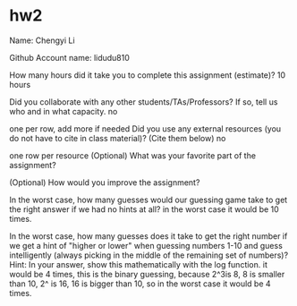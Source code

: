 # hw2
Name: Chengyi Li

Github Account name: lidudu810

How many hours did it take you to complete this assignment (estimate)? 10 hours

Did you collaborate with any other students/TAs/Professors? If so, tell us who and in what capacity.
no

one per row, add more if needed
Did you use any external resources (you do not have to cite in class material)? (Cite them below)
no

one row per resource
(Optional) What was your favorite part of the assignment?

(Optional) How would you improve the assignment?

In the worst case, how many guesses would our guessing game take to get the right answer if we had no hints at all?
in the worst case it would be 10 times.

In the worst case, how many guesses does it take to get the right number if we get a hint of "higher or lower" when guessing numbers 1-10 and guess intelligently (always picking in the middle of the remaining set of numbers)? Hint: In your answer, show this mathematically with the log function.
it would be 4 times, this is the binary guessing, because 2^3is 8, 8 is smaller than 10, 2^ is 16, 16 is bigger than 10, so in the worst case it would be 4 times.